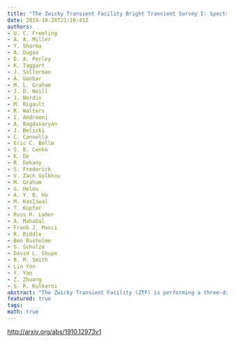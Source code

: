 ```yaml
---
title: "The Zwicky Transient Facility Bright Transient Survey I: Spectroscopic   Classification and the Redshift Completeness of Local Galaxy Catalogs"
date: 2019-10-28T21:10:41Z
authors:
- U. C. Fremling
- A. A. Miller
- Y. Sharma
- A. Dugas
- D. A. Perley
- K. Taggart
- J. Sollerman
- A. Goobar
- M. L. Graham
- J. D. Neill
- J. Nordin
- M. Rigault
- R. Walters
- I. Andreoni
- A. Bagdasaryan
- J. Belicki
- C. Cannella
- Eric C. Bellm
- S. B. Cenko
- K. De
- R. Dekany
- S. Frederick
- V. Zach Golkhou
- M. Graham
- G. Helou
- A. Y. Q. Ho
- M. Kasliwal
- T. Kupfer
- Russ R. Laher
- A. Mahabal
- Frank J. Masci
- R. Riddle
- Ben Rusholme
- S. Schulze
- David L. Shupe
- R. M. Smith
- Lin Yan
- Y. Yao
- Z. Zhuang
- S. R. Kulkarni
abstract: "The Zwicky Transient Facility (ZTF) is performing a three-day cadence survey of the visible Northern sky (~3$pi$). The transient candidates found in this survey are announced via public alerts. As a supplementary product ZTF is also conducting a large spectroscopic campaign: the ZTF Bright Transient Survey (BTS). The goal of the BTS is to spectroscopically classify all extragalactic transients brighter than 18.5 mag at peak brightness and immediately announce those classifications to the public. Extragalactic discoveries from ZTF are predominantly Supernovae (SNe). The BTS is the largest flux-limited SN survey to date. Here we present a catalog of the761 SNe that were classified during the first nine months of the survey (2018 Apr. 1 to 2018 Dec. 31). The BTS SN catalog contains redshifts based on SN template matching and spectroscopic host galaxy redshifts when available. Based on this data we perform an analysis of the redshift completeness of local galaxy catalogs, dubbed as the Redshift Completeness Fraction (RCF; the number of SN host galaxies with known spectroscopic redshift prior to SN discovery divided by the total number of SN hosts). In total, we identify the host galaxies of 512 Type Ia supernovae, 227 of which have known spectroscopic redshifts, yielding an RCF estimate of $44% pm1%$. We find a steady decrease in the RCF with increasing distance in the local universe. For z<0.05, or ~200 Mpc, we find RCF=0.6, which has important ramifications when searching for multimessenger astronomical events. Prospects for dramatically increasing the RCF are limited to new multi-fiber spectroscopic instruments, or wide-field narrowband surveys. We find that existing galaxy redshift catalogs are only $50%$ complete at $rapprox16.9$ mag. Pushing this limit several magnitudes deeper will pay huge dividends when searching for electromagnetic counterparts to gravitational wave events."
featured: true
tags:
math: true
---
```

http://arxiv.org/abs/1910.12973v1
